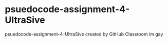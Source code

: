 # psuedocode-assignment-4-UltraSive
psuedocode-assignment-4-UltraSive created by GitHub Classroom
im gay
